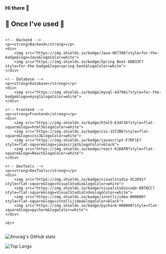 ### Hi there 👋

<!--
**LostYourMind/LostYourMind** is a ✨ _special_ ✨ repository because its `README.md` (this file) appears on your GitHub profile.

Here are some ideas to get you started:

- 🔭 I’m currently working on ...
- 🌱 I’m currently learning ...
- 👯 I’m looking to collaborate on ...
- 🤔 I’m looking for help with ...
- 💬 Ask me about ...
- 📫 How to reach me: ...
- 😄 Pronouns: ...
- ⚡ Fun fact: ...
-->


## 🔨 Once I've used 🔨
<div style="display:flex; flex-direction:column; align-items:flex-start;">
    
    <!-- Backend -->
    <p><strong>Backend</strong></p>
    <div>
        <img src="https://img.shields.io/badge/Java-007396?style=for-the-badge&logo=Java&logoColor=white"> 
        <img src="https://img.shields.io/badge/Spring Boot-6DB33F?style=for-the-badge&logo=spring boot&logoColor=white"> 
    </div>
    
    <!-- Database -->
    <p><strong>Database</strong></p>
    <div>
        <img src="https://img.shields.io/badge/mysql-4479A1?style=for-the-badge&logo=mysql&logoColor=white"> 
    </div>
    
    <!-- Frontend -->
    <p><strong>Frontend</strong></p>
    <div>
        <img src="https://img.shields.io/badge/html5-E34F26?style=flat-square&logo=html5&logoColor=white"> 
        <img src="https://img.shields.io/badge/css-1572B6?style=flat-square&logo=css3&logoColor=white"> 
        <img src="https://img.shields.io/badge/javascript-F7DF1E?style=flat-square&logo=javascript&logoColor=black"> 
        <img src="https://img.shields.io/badge/react-61DAFB?style=flat-square&logo=React&logoColor=white">
    </div>

    <!-- DevTools -->
    <p><strong>DevTools</strong></p>
    <div>
        <img src="https://img.shields.io/badge/visualstudio-5C2D91?style=flat-square&logo=VisualStudio&logoColor=white"> 
        <img src="https://img.shields.io/badge/visualstudiocode-007ACC?style=flat-square&logo=VisualStudioCode&logoColor=white"> 
        <img src="https://img.shields.io/badge/intellijidea-000000?style=flat-square&logo=intellijidea&logoColor=black"> 
        <img src="https://img.shields.io/badge/pycharm-000000?style=flat-square&logo=pycharm&logoColor=white">
    </div>
    
    <br>
</div>

![Anurag's GitHub stats](https://github-readme-stats.vercel.app/api?username=LostYourMind&show_icons=true&theme=radical)



![Top Langs](https://github-readme-stats.vercel.app/api/top-langs/?username=LostYourMind&layout=compact)
